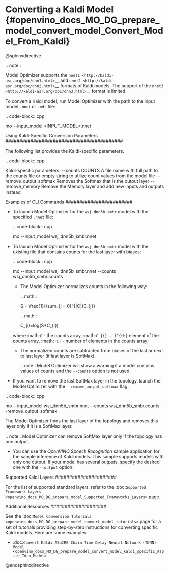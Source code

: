 # Converting a Kaldi Model {#openvino_docs_MO_DG_prepare_model_convert_model_Convert_Model_From_Kaldi}

@sphinxdirective

.. note:: 

   Model Optimizer supports the `nnet1 <http://kaldi-asr.org/doc/dnn1.html>`__ and `nnet2 <http://kaldi-asr.org/doc/dnn2.html>`__ formats of Kaldi models. The support of the `nnet3 <http://kaldi-asr.org/doc/dnn3.html>`__ format is limited.
 
To convert a Kaldi model, run Model Optimizer with the path to the input model ``.nnet`` or ``.mdl`` file:

.. code-block:: cpp

   mo --input_model <INPUT_MODEL>.nnet

Using Kaldi-Specific Conversion Parameters 
##########################################

The following list provides the Kaldi-specific parameters.

.. code-block:: cpp

   Kaldi-specific parameters:
   --counts COUNTS       A file name with full path to the counts file or empty string to utilize count values from the model file
   --remove_output_softmax
                           Removes the Softmax that is the output layer
   --remove_memory       Remove the Memory layer and add new inputs and outputs instead

Examples of CLI Commands
########################

* To launch Model Optimizer for the ``wsj_dnn5b_smbr`` model with the specified ``.nnet`` file:
   
  .. code-block:: cpp

    mo --input_model wsj_dnn5b_smbr.nnet
  
* To launch Model Optimizer for the ``wsj_dnn5b_smbr`` model with the existing file that contains counts for the last layer with biases:

  .. code-block:: cpp

    mo --input_model wsj_dnn5b_smbr.nnet --counts wsj_dnn5b_smbr.counts
   

  * The Model Optimizer normalizes сounts in the following way:
    
    .. math::
    
      S = \frac{1}{\sum_{j = 0}^{|C|}C_{j}}
    
    .. math::
    
      C_{i}=log(S\*C_{i})
    
  where :math:`C` - the counts array, :math:`C_{i} - i^{th}` element of the counts array, :math:`|C|` - number of elements in the counts array;

  * The normalized counts are subtracted from biases of the last or next to last layer (if last layer is SoftMax).
  
    .. note:: Model Optimizer will show a warning if a model contains values of counts and the `--counts` option is not used.

* If you want to remove the last SoftMax layer in the topology, launch the Model Optimizer with the `--remove_output_softmax` flag:

.. code-block:: cpp

   mo --input_model wsj_dnn5b_smbr.nnet --counts wsj_dnn5b_smbr.counts --remove_output_softmax

  The Model Optimizer finds the last layer of the topology and removes this layer only if it is a SoftMax layer.

  .. note:: Model Optimizer can remove SoftMax layer only if the topology has one output.

* You can use the *OpenVINO Speech Recognition* sample application for the sample inference of Kaldi models. This sample supports models with only one output. If your model has several outputs, specify the desired one with the ``--output`` option.

Supported Kaldi Layers
######################

For the list of supported standard layers, refer to the :doc:`Supported Framework Layers <openvino_docs_MO_DG_prepare_model_Supported_Frameworks_Layers>` page.

Additional Resources
####################

See the :doc:`Model Conversion Tutorials <openvino_docs_MO_DG_prepare_model_convert_model_tutorials>` page for a set of tutorials providing step-by-step instructions for converting specific Kaldi models. Here are some examples:

* :doc:`Convert Kaldi ASpIRE Chain Time Delay Neural Network (TDNN) Model <openvino_docs_MO_DG_prepare_model_convert_model_kaldi_specific_Aspire_Tdnn_Model>`


@endsphinxdirective

